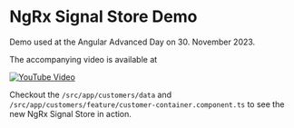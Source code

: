 # NgRx Signal Store Demo

Demo used at the Angular Advanced Day on 30. November 2023.

The accompanying video is available at

<div>
<a href="https://youtu.be/V-D2sk_azcs" target="_blank"><img src="[logo.jpg](https://github.com/rainerhahnekamp/ngrx-signal-store-demo/blob/main/cover.jpg)" alt="YouTube Video"></a>
</div>

Checkout the `/src/app/customers/data` and `/src/app/customers/feature/customer-container.component.ts` to see the new NgRx Signal Store in action.
